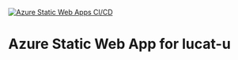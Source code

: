 [![Azure Static Web Apps CI/CD](https://github.com/tribp/lucat-u-site/actions/workflows/azure-static-web-apps-nice-moss-08e05f603.yml/badge.svg)](https://github.com/tribp/lucat-u-site/actions/workflows/azure-static-web-apps-nice-moss-08e05f603.yml)

# Azure Static Web App for lucat-u
